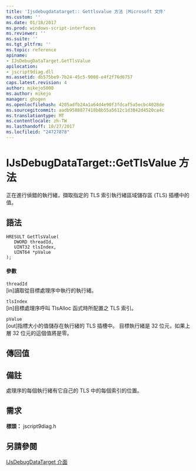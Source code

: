 ```yaml
---
title: 'Ijsdebugdatatarget:: Gettlsvalue 方法 |Microsoft 文件'
ms.custom: ''
ms.date: 01/18/2017
ms.prod: windows-script-interfaces
ms.reviewer: ''
ms.suite: ''
ms.tgt_pltfrm: ''
ms.topic: reference
apiname:
- IJsDebugDataTarget.GetTlsValue
apilocation:
- jscript9diag.dll
ms.assetid: db575be9-7b24-45c5-9008-e4f2f76d6757
caps.latest.revision: 4
author: mikejo5000
ms.author: mikejo
manager: ghogen
ms.openlocfilehash: 4205adfb24a1a64d4e90f3fdcaf5a5ecbc4028de
ms.sourcegitcommit: aadb9588877418b8b55a5612c1d3842d4520ca4c
ms.translationtype: MT
ms.contentlocale: zh-TW
ms.lasthandoff: 10/27/2017
ms.locfileid: "24727878"
---
```

# <a name="ijsdebugdatatargetgettlsvalue-method"></a>IJsDebugDataTarget::GetTlsValue 方法
正在進行偵錯的執行緒，擷取指定的 TLS 索引執行緒區域儲存區 (TLS) 插槽中的值。  
  
## <a name="syntax"></a>語法  
  
```  
HRESULT GetTlsValue(  
   DWORD threadId,  
   UINT32 tlsIndex,  
   UINT64 *pValue  
);  
```  
  
#### <a name="parameters"></a>參數  
 `threadId`  
 [in]讀取從目標處理序中執行的執行緒。  
  
 `tlsIndex`  
 [in]目標處理序呼叫 TlsAlloc 函式時所配置之 TLS 索引。  
  
 `pValue`  
 [out]指標大小的值儲存在執行緒的 TLS 插槽中。 目標執行緒是 32 位元，如果上層 32 位元的這個值將是零。  
  
## <a name="return-value"></a>傳回值  
  
## <a name="remarks"></a>備註  
 處理序的每個執行緒有它自己的 TLS 中的每個索引的位置。  
  
## <a name="requirements"></a>需求  
 **標頭：** jscript9diag.h  
  
## <a name="see-also"></a>另請參閱  
 [IJsDebugDataTarget 介面](../../winscript/reference/ijsdebugdatatarget-interface.md)